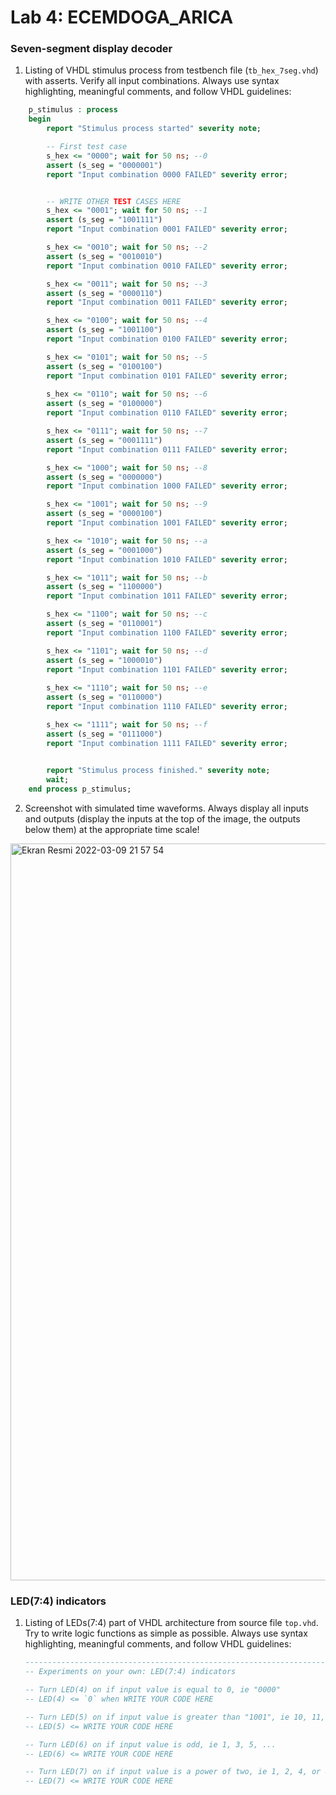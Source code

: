 # Lab 4: ECEMDOGA_ARICA

### Seven-segment display decoder

1. Listing of VHDL stimulus process from testbench file (`tb_hex_7seg.vhd`) with asserts. Verify all input combinations. Always use syntax highlighting, meaningful comments, and follow VHDL guidelines:

```vhdl
    p_stimulus : process
    begin
        report "Stimulus process started" severity note;

        -- First test case
        s_hex <= "0000"; wait for 50 ns; --0
        assert (s_seg = "0000001")
        report "Input combination 0000 FAILED" severity error;


        -- WRITE OTHER TEST CASES HERE
        s_hex <= "0001"; wait for 50 ns; --1
        assert (s_seg = "1001111")
        report "Input combination 0001 FAILED" severity error;

        s_hex <= "0010"; wait for 50 ns; --2
        assert (s_seg = "0010010")
        report "Input combination 0010 FAILED" severity error;

        s_hex <= "0011"; wait for 50 ns; --3
        assert (s_seg = "0000110")
        report "Input combination 0011 FAILED" severity error;

        s_hex <= "0100"; wait for 50 ns; --4
        assert (s_seg = "1001100")
        report "Input combination 0100 FAILED" severity error;

        s_hex <= "0101"; wait for 50 ns; --5
        assert (s_seg = "0100100")
        report "Input combination 0101 FAILED" severity error;
        
        s_hex <= "0110"; wait for 50 ns; --6
        assert (s_seg = "0100000")
        report "Input combination 0110 FAILED" severity error;        

        s_hex <= "0111"; wait for 50 ns; --7
        assert (s_seg = "0001111")
        report "Input combination 0111 FAILED" severity error;        

        s_hex <= "1000"; wait for 50 ns; --8
        assert (s_seg = "0000000")
        report "Input combination 1000 FAILED" severity error;

        s_hex <= "1001"; wait for 50 ns; --9
        assert (s_seg = "0000100")
        report "Input combination 1001 FAILED" severity error;

        s_hex <= "1010"; wait for 50 ns; --a
        assert (s_seg = "0001000")
        report "Input combination 1010 FAILED" severity error;

        s_hex <= "1011"; wait for 50 ns; --b
        assert (s_seg = "1100000")
        report "Input combination 1011 FAILED" severity error;

        s_hex <= "1100"; wait for 50 ns; --c
        assert (s_seg = "0110001")
        report "Input combination 1100 FAILED" severity error;

        s_hex <= "1101"; wait for 50 ns; --d
        assert (s_seg = "1000010")
        report "Input combination 1101 FAILED" severity error;
        
        s_hex <= "1110"; wait for 50 ns; --e
        assert (s_seg = "0110000")
        report "Input combination 1110 FAILED" severity error;        

        s_hex <= "1111"; wait for 50 ns; --f
        assert (s_seg = "0111000")
        report "Input combination 1111 FAILED" severity error;        

    
        report "Stimulus process finished." severity note;
        wait;
    end process p_stimulus;

```

2. Screenshot with simulated time waveforms. Always display all inputs and outputs (display the inputs at the top of the image, the outputs below them) at the appropriate time scale!

 <img width="1179" alt="Ekran Resmi 2022-03-09 21 57 54" src="https://user-images.githubusercontent.com/99410918/157534782-0eb00600-7db5-4a8c-a678-4145af2afd58.png">


### LED(7:4) indicators

1. Listing of LEDs(7:4) part of VHDL architecture from source file `top.vhd`. Try to write logic functions as simple as possible. Always use syntax highlighting, meaningful comments, and follow VHDL guidelines:

   ```vhdl
   --------------------------------------------------------------------
   -- Experiments on your own: LED(7:4) indicators

   -- Turn LED(4) on if input value is equal to 0, ie "0000"
   -- LED(4) <= `0` when WRITE YOUR CODE HERE

   -- Turn LED(5) on if input value is greater than "1001", ie 10, 11, 12, ...
   -- LED(5) <= WRITE YOUR CODE HERE

   -- Turn LED(6) on if input value is odd, ie 1, 3, 5, ...
   -- LED(6) <= WRITE YOUR CODE HERE

   -- Turn LED(7) on if input value is a power of two, ie 1, 2, 4, or 8
   -- LED(7) <= WRITE YOUR CODE HERE
   ```
